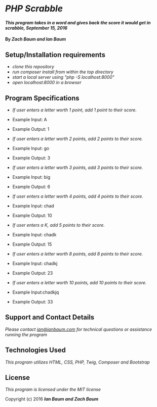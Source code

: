 # _PHP Scrabble_

#### _This program takes in a word and gives back the score it would get in scrabble, September 15, 2016_

#### By _**Zach Baum and Ian Baum**_

## Setup/Installation requirements

* _clone this repository_
* _run composer install from within the top directory_
* _start a local server using "php -S localhost:8000"_
* _open localhost:8000 in a browser_

## Program Specifications

* _If user enters a letter worth 1 point, add 1 point to their score._
* Example Input: A
* Example Output: 1

* _If user enters a letter worth 2 points, add 2 points to their score._
* Example Input: go
* Example Output: 3

* _If user enters a letter worth 3 points, add 3 points to their score._
* Example Input: big
* Example Output: 6

* _If user enters a letter worth 4 points, add 4 points to their score._
* Example Input: chad
* Example Output: 10

* _If user enters a K, add 5 points to their score._
* Example Input: chadk
* Example Output: 15

* _If user enters a letter worth 8 points, add 8 points to their score._
* Example Input: chadkj
* Example Output: 23

* _If user enters a letter worth 10 points, add 10 points to their score._
* Example Input:chadkjq
* Example Output: 33




## Support and Contact Details

_Please contact ian@ianbaum.com for technical questions or assistance running the program_

## Technologies Used

_This program utilizes HTML, CSS, PHP, Twig, Composer and Bootstrap_

## License

*This program is licensed under the MIT license*

Copyright (c) 2016 **_Ian Baum and Zach Baum_**
